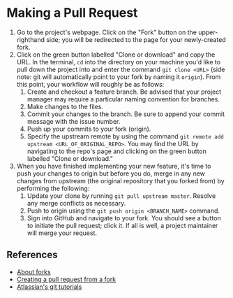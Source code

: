 # Making a Pull Request

1. Go to the project's webpage. Click on the "Fork" button on the upper-righthand side; you will be redirected to the page for your newly-created fork.
2. Click on the green button labelled "Clone or download" and copy the URL. In the terminal, `cd` into the directory on your machine you'd like to pull down the project into and enter the command `git clone <URL>` (side note: git will automatically point to your fork by naming it `origin`). From this point, your workflow will roughly be as follows:
    1. Create and checkout a feature branch. Be advised that your project manager may require a particular naming convention for branches.
    2. Make changes to the files.
    3. Commit your changes to the branch. Be sure to append your commit message with the issue number.
    4. Push up your commits to your fork (origin).
    5. Specify the upstream remote by using the command `git remote add upstream <URL_OF_ORIGINAL_REPO>`. You may find the URL by navigating to the repo's page and clicking on the green button labelled "Clone or download."
3. When you have finished implementing your new feature, it's time to push your changes to origin but before you do, merge in any new changes from upstream (the original repository that you forked from) by performing the following:
    1. Update your clone by running `git pull upstream master`. Resolve any merge conflicts as necessary.
    2. Push to origin using the `git push origin <BRANCH_NAME>` command.
    3. Sign into GitHub and navigate to your fork. You should see a button to initiate the pull request; click it. If all is well, a project maintainer will merge your request.

## References

- [About forks](https://help.github.com/en/articles/about-forks)
- [Creating a pull request from a fork](https://help.github.com/en/articles/creating-a-pull-request-from-a-fork)
- [Atlassian's git tutorials](https://www.atlassian.com/git/tutorials)

